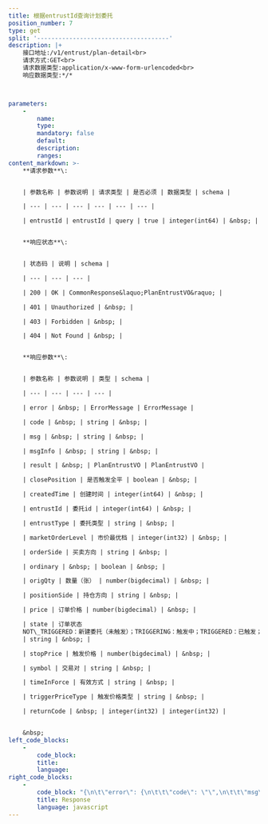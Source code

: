 ```yaml
---
title: 根据entrustId查询计划委托
position_number: 7
type: get
split: '-------------------------------------'
description: |+
    接口地址:/v1/entrust/plan-detail<br>
    请求方式:GET<br>
    请求数据类型:application/x-www-form-urlencoded<br>
    响应数据类型:*/*



parameters:
    -
        name:
        type:
        mandatory: false
        default:
        description:
        ranges:
content_markdown: >-
    **请求参数**\:


    | 参数名称 | 参数说明 | 请求类型 | 是否必须 | 数据类型 | schema |

    | --- | --- | --- | --- | --- | --- |

    | entrustId | entrustId | query | true | integer(int64) | &nbsp; |


    **响应状态**\:


    | 状态码 | 说明 | schema |

    | --- | --- | --- |

    | 200 | OK | CommonResponse&laquo;PlanEntrustVO&raquo; |

    | 401 | Unauthorized | &nbsp; |

    | 403 | Forbidden | &nbsp; |

    | 404 | Not Found | &nbsp; |


    **响应参数**\:


    | 参数名称 | 参数说明 | 类型 | schema |

    | --- | --- | --- | --- |

    | error | &nbsp; | ErrorMessage | ErrorMessage |

    | code | &nbsp; | string | &nbsp; |

    | msg | &nbsp; | string | &nbsp; |

    | msgInfo | &nbsp; | string | &nbsp; |

    | result | &nbsp; | PlanEntrustVO | PlanEntrustVO |

    | closePosition | 是否触发全平 | boolean | &nbsp; |

    | createdTime | 创建时间 | integer(int64) | &nbsp; |

    | entrustId | 委托id | integer(int64) | &nbsp; |

    | entrustType | 委托类型 | string | &nbsp; |

    | marketOrderLevel | 市价最优档 | integer(int32) | &nbsp; |

    | orderSide | 买卖方向 | string | &nbsp; |

    | ordinary | &nbsp; | boolean | &nbsp; |

    | origQty | 数量（张） | number(bigdecimal) | &nbsp; |

    | positionSide | 持仓方向 | string | &nbsp; |

    | price | 订单价格 | number(bigdecimal) | &nbsp; |

    | state | 订单状态
    NOT\_TRIGGERED：新建委托（未触发）；TRIGGERING：触发中；TRIGGERED：已触发；USER\_REVOCATION：用户撤销；PLATFORM\_REVOCATION：平台撤销（拒绝）；EXPIRED：已过期
    | string | &nbsp; |

    | stopPrice | 触发价格 | number(bigdecimal) | &nbsp; |

    | symbol | 交易对 | string | &nbsp; |

    | timeInForce | 有效方式 | string | &nbsp; |

    | triggerPriceType | 触发价格类型 | string | &nbsp; |

    | returnCode | &nbsp; | integer(int32) | integer(int32) |


    &nbsp;
left_code_blocks:
    -
        code_block:
        title:
        language:
right_code_blocks:
    -
        code_block: "{\n\t\"error\": {\n\t\t\"code\": \"\",\n\t\t\"msg\": \"\"\n\t},\n\t\"msgInfo\": \"\",\n\t\"result\": {\n\t\t\"closePosition\": false,\n\t\t\"createdTime\": 0,\n\t\t\"entrustId\": 0,\n\t\t\"entrustType\": \"\",\n\t\t\"marketOrderLevel\": 0,\n\t\t\"orderSide\": \"\",\n\t\t\"ordinary\": true,\n\t\t\"origQty\": 0,\n\t\t\"positionSide\": \"\",\n\t\t\"price\": 0,\n\t\t\"state\": \"\",\n\t\t\"stopPrice\": 0,\n\t\t\"symbol\": \"\",\n\t\t\"timeInForce\": \"\",\n\t\t\"triggerPriceType\": \"\"\n\t},\n\t\"returnCode\": 0\n}"
        title: Response
        language: javascript
---
```

